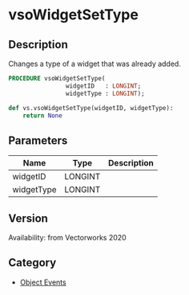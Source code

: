 # vsoWidgetSetType

## Description
Changes a type of a widget that was already added.

```pascal
PROCEDURE vsoWidgetSetType(
				widgetID   : LONGINT;
				widgetType : LONGINT);
```

```python
def vs.vsoWidgetSetType(widgetID, widgetType):
    return None
```

## Parameters
|Name|Type|Description|
|---|---|---|
|widgetID|LONGINT|   |
|widgetType|LONGINT|   |

## Version
Availability: from Vectorworks 2020

## Category
* [Object Events](../Categories/Object%20Events.md)
